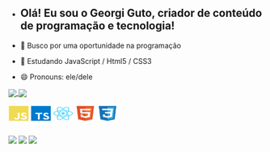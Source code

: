 - ## Olá! Eu sou o Georgi Guto, criador de conteúdo de programação e tecnologia!

- 🔭 Busco por uma oportunidade na programação
- 🌱 Estudando JavaScript / Html5 / CSS3
- 😄 Pronouns: ele/dele


<a href="https://github.com/georgiguto/github-readme-stats">
  <img height=180 align="center" src="https://github-readme-stats.vercel.app/api?username=georgiguto&layout=compact&langs_count=16&theme=onedark" />
</a>
<a href="https://github.com/georgiguto/convoychat">
  <img height=160 align="center" src="https://github-readme-stats.vercel.app/api/top-langs?username=georgiguto&layout=compact&langs_count=16&theme=onedark" />
</a>




<div style="display: inline_block"><br>
  <img align="center" alt="Georgi-Js" height="30" width="40" src="https://raw.githubusercontent.com/devicons/devicon/master/icons/javascript/javascript-plain.svg">
  <img align="center" alt="Georgi-Ts" height="30" width="40" src="https://raw.githubusercontent.com/devicons/devicon/master/icons/typescript/typescript-plain.svg">
  <img align="center" alt="Georgi-React" height="30" width="40" src="https://raw.githubusercontent.com/devicons/devicon/master/icons/react/react-original.svg">
  <img align="center" alt="Georgi-HTML" height="30" width="40" src="https://raw.githubusercontent.com/devicons/devicon/master/icons/html5/html5-original.svg">
  <img align="center" alt="Georgi-CSS" height="30" width="40" src="https://raw.githubusercontent.com/devicons/devicon/master/icons/css3/css3-original.svg">
  
</div>
  
  ##
 
<div> 

  <a href="https://instagram.com/georgigutoo" target="_blank"><img src="https://img.shields.io/badge/-Instagram-%23E4405F?style=for-the-badge&logo=instagram&logoColor=white" target="_blank"></a>
  <a href = "jsgamer784@gmail.com"><img src="https://img.shields.io/badge/-Gmail-%23333?style=for-the-badge&logo=gmail&logoColor=white" target="_blank"></a>
  <a href="https://www.linkedin.com/in/georgi-guto-36ab03288" target="_blank"><img src="https://img.shields.io/badge/-LinkedIn-%230077B5?style=for-the-badge&logo=linkedin&logoColor=white" target="_blank"></a> 
  
</div>
